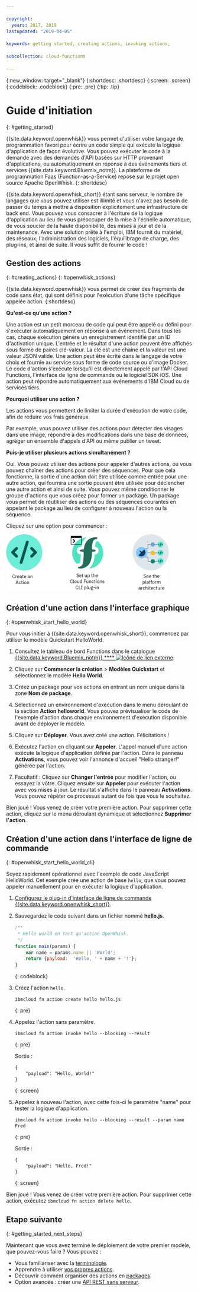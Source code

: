 ```yaml
---

copyright:
  years: 2017, 2019
lastupdated: "2019-04-05"

keywords: getting started, creating actions, invoking actions, 

subcollection: cloud-functions

---
```


{:new_window: target="_blank"}
{:shortdesc: .shortdesc}
{:screen: .screen}
{:codeblock: .codeblock}
{:pre: .pre}
{:tip: .tip}

# Guide d'initiation
{: #getting_started}

{{site.data.keyword.openwhisk}} vous permet d'utiliser votre langage de programmation favori pour écrire un code simple qui exécute la logique d'application de façon évolutive. Vous pouvez exécuter le code à la demande avec des demandés d'API basées sur HTTP provenant d'applications, ou automatiquement en réponse à des événements tiers et services {{site.data.keyword.Bluemix_notm}}. La plateforme de programmation Faas (Function-as-a-Service) repose sur le projet open source Apache OpenWhisk.
{: shortdesc}

{{site.data.keyword.openwhisk_short}} étant sans serveur, le nombre de langages que vous pouvez utiliser est illimité et vous n'avez pas besoin de passer du temps à mettre à disposition explicitement une infrastructure de back end. Vous pouvez vous consacrer à l'écriture de la logique d'application au lieu de vous préoccuper de la mise à l'échelle automatique, de vous soucier de la haute disponibilité, des mises à jour et de la maintenance. Avec une solution prête à l'emploi, IBM fournit du matériel, des réseaux, l'administration des logiciels, l'équilibrage de charge, des plug-ins, et ainsi de suite. Il vous suffit de fournir le code ! 

## Gestion des actions
{: #creating_actions}
{: #openwhisk_actions}

{{site.data.keyword.openwhisk}} vous permet de créer des fragments de code sans état, qui sont définis pour l'exécution d'une tâche spécifique appelée action.
{:shortdesc}

**Qu'est-ce qu'une action ?**

Une action est un petit morceau de code qui peut être appelé ou défini pour s'exécuter automatiquement en réponse à un événement. Dans tous les cas, chaque exécution génère un enregistrement identifié par un ID d'activation unique. L'entrée et le résultat d'une action peuvent être affichés sous forme de paires clé-valeur. La clé est une chaîne et la valeur est une valeur JSON valide. Une action peut être écrite dans le langage de votre choix et fournie au service sous forme de code source ou d'image Docker. Le code d'action s'exécute lorsqu'il est directement appelé par l'API Cloud Functions, l'interface de ligne de commande ou le logiciel SDK iOS. Une action peut répondre automatiquement aux événements d'IBM Cloud ou de services tiers. 

**Pourquoi utiliser une action ?**

Les actions vous permettent de limiter la durée d'exécution de votre code, afin de réduire vos frais généraux. 

Par exemple, vous pouvez utiliser des actions pour détecter des visages dans une image, répondre à des modifications dans une base de données, agréger un ensemble d'appels d'API ou même publier un tweet. 

**Puis-je utiliser plusieurs actions simultanément ?**

Oui. Vous pouvez utiliser des actions pour appeler d'autres actions, ou vous pouvez chaîner des actions pour créer des séquences. Pour que cela fonctionne, la sortie
d'une action doit être utilisée comme entrée pour une autre action, qui fournira une sortie pouvant être utilisée pour déclencher une autre action et ainsi de suite. Vous pouvez même conditionner le groupe d'actions que vous créez pour former un package. Un package vous permet de réutiliser des actions ou des séquences courantes en appelant le package au lieu de configurer à nouveau l'action ou la séquence. 

Cliquez sur une option pour commencer :

<img usemap="#home_map" border="0" class="image" id="image_ztx_crb_f1b" src="images/imagemap.png" width="440" alt="Cliquez sur une icône pour vous initier rapidement à {{site.data.keyword.openwhisk_short}}." style="width:440px;" />
<map name="home_map" id="home_map">
<area href="#openwhisk_start_hello_world" alt="Création d'une action" title="Création d'une action" shape="rect" coords="-7, -8, 108, 211" />
<area href="/docs/openwhisk?topic=cloud-functions-cloudfunctions_cli" alt="Configuration du plug-in de l'interface de ligne de commande {{site.data.keyword.openwhisk_short}}" title="Configuration du plug-in de l'interface de ligne de commande {{site.data.keyword.openwhisk_short}}" shape="rect" coords="155, -1, 289, 210" />
<area href="/docs/openwhisk?topic=cloud-functions-openwhisk_about" alt="Voir l'architecture de la plateforme" title="Voir l'architecture de la plateforme" shape="rect" coords="326, -10, 448, 218" />
</map>

## Création d'une action dans l'interface graphique
{: #openwhisk_start_hello_world}

Pour vous initier à {{site.data.keyword.openwhisk_short}}, commencez par utiliser le modèle Quickstart HelloWorld.

1.  Consultez le tableau de bord Functions dans le catalogue [{{site.data.keyword.Bluemix_notm}} **** ![Icône de lien externe](../icons/launch-glyph.svg "Icône de lien externe")](https://cloud.ibm.com/openwhisk).

2. Cliquez sur **Commencer la création** > **Modèles Quickstart** et sélectionnez le modèle **Hello World**.

3. Créez un package pour vos actions en entrant un nom unique dans la zone **Nom de package**. 

4. Sélectionnez un environnement d'exécution dans le menu déroulant de la section **Action helloworld**. Vous pouvez prévisualiser le code de l'exemple d'action dans chaque environnement d'exécution disponible avant de déployer le modèle. 

5. Cliquez sur **Déployer**. Vous avez créé une action. Félicitations !

6. Exécutez l'action en cliquant sur **Appeler**. L'appel manuel d'une action exécute la logique d'application définie par l'action. Dans le panneau **Activations**, vous pouvez voir l'annonce d'accueil "Hello stranger!" générée par l'action.

7. Facultatif : Cliquez sur **Changer l'entrée** pour modifier l'action, ou essayez la vôtre. Cliquez ensuite sur **Appeler** pour exécuter l'action avec vos mises à jour. Le résultat s'affiche dans le panneau **Activations**. Vous pouvez répéter ce processus autant de fois que vous le souhaitez. 

Bien joué ! Vous venez de créer votre première action. Pour supprimer cette action, cliquez sur le menu déroulant dynamique et sélectionnez **Supprimer l'action**.

## Création d'une action dans l'interface de ligne de commande
{: #openwhisk_start_hello_world_cli}

Soyez rapidement opérationnel avec l'exemple de code JavaScript HelloWorld. Cet exemple crée une action de base `hello`, que vous pouvez appeler manuellement pour en exécuter la logique d'application.

1. [Configurez le plug-in d'interface de ligne de commande {{site.data.keyword.openwhisk_short}}](/docs/openwhisk?topic=cloud-functions-cloudfunctions_cli).

2. Sauvegardez le code suivant dans un fichier nommé **hello.js**.

    ```javascript
    /**
     * Hello world en tant qu'action OpenWhisk.
     */
    function main(params) {
        var name = params.name || 'World';
        return {payload:  'Hello, ' + name + '!'};
    }
    ```
    {: codeblock}

3. Créez l'action `hello`.

    ```
    ibmcloud fn action create hello hello.js
    ```
    {: pre}

4. Appelez l'action sans paramètre.

    ```
    ibmcloud fn action invoke hello --blocking --result
    ```
    {: pre}  

    Sortie :
    ```
    {
        "payload": "Hello, World!"
    }
    ```
    {: screen}

5. Appelez à nouveau l'action, avec cette fois-ci le paramètre "name" pour tester la logique d'application.

    ```
    ibmcloud fn action invoke hello --blocking --result --param name Fred
    ```
    {: pre}  

    Sortie :
    ```
    {
        "payload": "Hello, Fred!"
    }
    ```
    {: screen}

Bien joué ! Vous venez de créer votre première action. Pour supprimer cette action, exécutez `ibmcloud fn action delete hello`.

## Etape suivante
{: #getting_started_next_steps}

Maintenant que vous avez terminé le déploiement de votre premier modèle, que pouvez-vous faire ? Vous pouvez : 

* Vous familiariser avec la [terminologie](/docs/openwhisk?topic=cloud-functions-openwhisk_about#technology). 
* Apprendre à utiliser [vos propres actions](/docs/openwhisk?topic=cloud-functions-openwhisk_actions). 
* Découvrir comment organiser des actions en [packages](/docs/openwhisk?topic=cloud-functions-openwhisk_packages). 
* Option avancée : créer une [API REST sans serveur](/docs/openwhisk?topic=cloud-functions-openwhisk_apigateway). 

